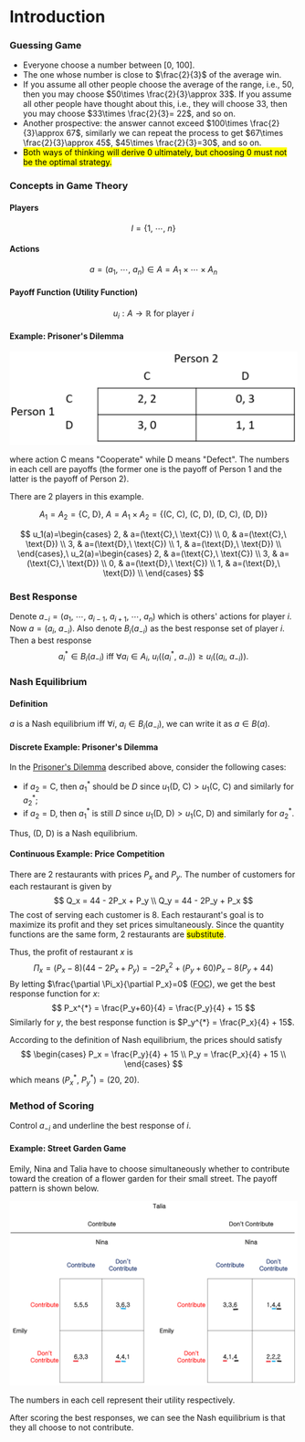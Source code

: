 # Introduction

### Guessing Game
- Everyone choose a number between $[0,\ 100]$.
- The one whose number is close to $\frac{2}{3}$ of the average win.
- If you assume all other people choose the average of the range, i.e., $50$, then you may choose $50\times \frac{2}{3}\approx 33$. If you assume all other people have thought about this, i.e., they will choose $33$, then you may choose $33\times \frac{2}{3}= 22$, and so on.
- Another prospective: the answer cannot exceed $100\times \frac{2}{3}\approx 67$, similarly we can repeat the process to get $67\times \frac{2}{3}\approx 45$, $45\times \frac{2}{3}=30$, and so on.
- <mark>Both ways of thinking will derive $0$ ultimately, but choosing $0$ must not be the optimal strategy.</mark>

### Concepts in Game Theory

#### Players
$$
I = \{1,\ \cdots,\ n\}
$$
#### Actions
$$
a = (a_1,\ \cdots,\ a_n) \in A = A_1 \times \cdots \times A_n
$$
#### Payoff Function (Utility Function)
$$
u_i:A \to \mathbb{R} \text{ for player } i
$$
#### Example: Prisoner's Dilemma
<div align='center'>

![](image/2022-02-16-11-07-15.png)
</div align='center'>

where action $\text{C}$ means "Cooperate" while $\text{D}$ means "Defect". The numbers in each cell are payoffs (the former one is the payoff of Person 1 and the latter is the payoff of Person 2).

There are 2 players in this example.

$$
A_1=A_2=\{\text{C},\ \text{D}\},\ A=A_1\times A_2=\{(\text{C},\ \text{C}),\ (\text{C},\ \text{D}),\ (\text{D},\ \text{C}),\ (\text{D},\ \text{D})\}
$$

$$
u_1(a)=\begin{cases}
  2, & a=(\text{C},\ \text{C}) \\
  0, & a=(\text{C},\ \text{D}) \\
  3, & a=(\text{D},\ \text{C}) \\
  1, & a=(\text{D},\ \text{D}) \\
\end{cases},\ 
u_2(a)=\begin{cases}
  2, & a=(\text{C},\ \text{C}) \\
  3, & a=(\text{C},\ \text{D}) \\
  0, & a=(\text{D},\ \text{C}) \\
  1, & a=(\text{D},\ \text{D}) \\
\end{cases}
$$

### Best Response
Denote $a_{-i}=(a_1,\ \cdots,\ a_{i-1},\ a_{i+1},\ \cdots,\ a_n)$ which is others' actions for player $i$. Now $a=(a_i,\ a_{-i})$. Also denote $B_i(a_{-i})$ as the best response set of player $i$. Then a best response
$$
a_i^{*} \in B_i(a_{-i})\ \text{iff}\ \forall a_i \in A_i,\ u_i\left( \left( a_i^{*},\ a_{-i} \right)  \right)\geqslant u_i\left( \left( a_i,\ a_{-i} \right)  \right).
$$

### Nash Equilibrium

#### Definition
$a$ is a Nash equilibrium iff $\forall i$, $a_i \in B_i(a_{-i})$, we can write it as $a \in B(a)$.

#### Discrete Example: Prisoner's Dilemma
In the [Prisoner's Dilemma](#example-prisoners-dilemma) described above, consider the following cases: 
- if $a_2=\text{C}$, then $a_1^{*}$ should be $D$ since $u_1(\text{D},\ \text{C}) > u_1(\text{C},\ \text{C})$ and similarly for $a_2^{*}$;
- if $a_2=\text{D}$, then $a_1^{*}$ is still $D$ since $u_1(\text{D},\ \text{D}) > u_1(\text{C},\ \text{D})$ and similarly for $a_2^{*}$.

Thus, $(\text{D},\ \text{D})$ is a Nash equilibrium.

#### Continuous Example: Price Competition
There are 2 restaurants with prices $P_x$ and $P_y$. The number of customers for each restaurant is given by 
$$
Q_x = 44 - 2P_x + P_y \\
Q_y = 44 - 2P_y + P_x
$$
The cost of serving each customer is $8$. Each restaurant's goal is to maximize its profit and they set prices simultaneously. Since the quantity functions are the same form, 2 restaurants are <mark>substitute</mark>.

Thus, the profit of restaurant $x$ is 
$$
\Pi_x = (P_x-8)(44-2P_x+P_y)=-2P_x^2+(P_y+60)P_x-8(P_y+44)
$$
By letting $\frac{\partial \Pi_x}{\partial P_x}=0$ (<abbr title='First Order Condition'>FOC</abbr>), we get the best response function for $x$: 
$$
P_x^{*} = \frac{P_y+60}{4} = \frac{P_y}{4} + 15
$$
Similarly for $y$, the best response function is $P_y^{*} = \frac{P_x}{4} + 15$.

According to the definition of Nash equilibrium, the prices should satisfy 
$$
\begin{cases}
  P_x = \frac{P_y}{4} + 15 \\
  P_y = \frac{P_x}{4} + 15 \\
\end{cases}
$$
which means $(P_x^{*},\ P_y^{*})=(20,\ 20)$.

### Method of Scoring
Control $a_{-i}$ and underline the best response of $i$.

#### Example: Street Garden Game
Emily, Nina and Talia have to choose simultaneously whether to contribute toward the creation of a flower garden for their small street. The payoff pattern is shown below.

<div align='center'>

![](image/2022-02-23-15-19-18.png)
</div align='center'>

The numbers in each cell represent their utility respectively.

After scoring the best responses, we can see the Nash equilibrium is that they all choose to not contribute.